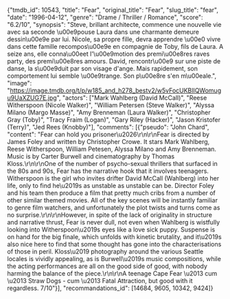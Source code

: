 {"tmdb_id": 10543, "title": "Fear", "original_title": "Fear", "slug_title": "fear", "date": "1996-04-12", "genre": "Drame / Thriller / Romance", "score": "6.2/10", "synopsis": "Steve, brillant architecte, commence une nouvelle vie avec sa seconde \u00e9pouse Laura dans une charmante demeure dessin\u00e9e par lui. Nicole, sa propre fille, devra apprendre \u00e0 vivre dans cette famille recompos\u00e9e en compagnie de Toby, fils de Laura. A seize ans, elle conna\u00eet l'\u00e9motion des premi\u00e8res raves party, des premi\u00e8res amours. David, rencontr\u00e9 sur une piste de danse, la s\u00e9duit par son visage d'ange. Mais rapidement, son comportement lui semble \u00e9trange. Son p\u00e8re s'en m\u00eale.", "image": "https://image.tmdb.org/t/p/w185_and_h278_bestv2/w5vFocUKBIlQWomugu9UaXZUG7E.jpg", "actors": ["Mark Wahlberg (David McCall)", "Reese Witherspoon (Nicole Walker)", "William Petersen (Steve Walker)", "Alyssa Milano (Margo Masse)", "Amy Brenneman (Laura Walker)", "Christopher Gray (Toby)", "Tracy Fraim (Logan)", "Gary Riley (Hacker)", "Jason Kristofer (Terry)", "Jed Rees (Knobby)"], "comments": [{"pseudo": "John Chard", "content": "Fear can hold you prisoner\u2026\r\n\r\nFear is directed by James Foley and written by Christopher Crowe. It stars Mark Wahlberg, Reese Witherspoon, William Petesen, Alyssa Milano and Amy Brenneman. Music is by Carter Burwell and cinematography by Thomas Kloss.\r\n\r\nOne of the number of psycho-sexual thrillers that surfaced in the 80s and 90s, Fear has the narrative hook that it involves teenagers. Witherspoon is the girl who invites drifter David McCall (Wahlberg) into her life, only to find he\u2019s as unstable as unstable can be. Director Foley and his team then produce a film that pretty much cribs from a number of other similar themed movies. All of the key scenes will be instantly familiar to genre film watchers, and unfortunately the plot twists and turns come as no surprise.\r\n\r\nHowever, in spite of the lack of originality in structure and narrative thrust, Fear is never dull, not even when Wahlberg is wistfully looking into Witherspoon\u2019s eyes like a love sick puppy. Suspense is on hand for the big finale, which unfolds with kinetic brutality, and it\u2019s also nice here to find that some thought has gone into the characterisations of those in peril. Kloss\u2019 photography around the various Seattle locales is vividly appealing, as is Burwell\u2019s music compositions, while the acting performances are all on the good side of good, with nobody harming the balance of the piece.\r\n\r\nA teenage Cape Fear \u2013 cum \u2013 Straw Dogs - cum \u2013 Fatal Attraction, but good with it regardless. 7/10"}], "recommandations_id": [14684, 9605, 10342, 9424]}